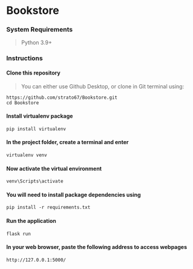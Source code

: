 # Bookstore


### System Requirements 

> Python 3.9+ 

### Instructions

#### Clone this repository

> You can either use Github Desktop, or clone in Git terminal using:
```
https://github.com/strato67/Bookstore.git
cd Bookstore
```

#### Install virtualenv package 

```
pip install virtualenv
```

#### In the project folder, create a terminal and enter 

```
virtualenv venv
```

#### Now activate the virtual environment

```
venv\Scripts\activate
```

#### You will need to install package dependencies using

```
pip install -r requirements.txt
```

#### Run the application

```
flask run
```

#### In your web browser, paste the following address to access webpages

```
http://127.0.0.1:5000/
```

